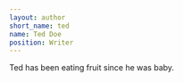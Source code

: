 ```yaml
---
layout: author
short_name: ted
name: Ted Doe
position: Writer
---
```

Ted has been eating fruit since he was baby.